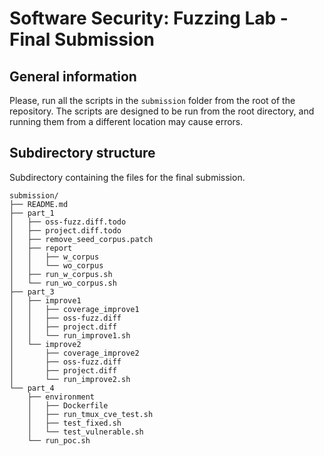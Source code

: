 # Software Security: Fuzzing Lab - Final Submission

## General information

Please, run all the scripts in the `submission` folder from the root of the repository. The scripts are designed to be run from the root directory, and running them from a different location may cause errors.

## Subdirectory structure

Subdirectory containing the files for the final submission.

```text
submission/
├── README.md
├── part_1
│   ├── oss-fuzz.diff.todo
│   ├── project.diff.todo
│   ├── remove_seed_corpus.patch
│   ├── report
│   │   ├── w_corpus
│   │   └── wo_corpus
│   ├── run_w_corpus.sh
│   └── run_wo_corpus.sh
├── part_3
│   ├── improve1
│   │   ├── coverage_improve1
│   │   ├── oss-fuzz.diff
│   │   ├── project.diff
│   │   └── run_improve1.sh
│   └── improve2
│       ├── coverage_improve2
│       ├── oss-fuzz.diff
│       ├── project.diff
│       └── run_improve2.sh
└── part_4
    ├── environment
    │   ├── Dockerfile
    │   ├── run_tmux_cve_test.sh
    │   ├── test_fixed.sh
    │   └── test_vulnerable.sh
    └── run_poc.sh
```

